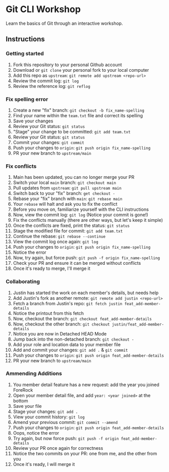 # Git CLI Workshop

Learn the basics of Git through an interactive workshop.

## Instructions

### Getting started

1. Fork this repository to your personal Github account
2. Download or `git clone` your personal fork to your local computer
3. Add this repo as `upstream`: `git remote add upstream <repo-url>`
4. Review the commit log: `git log`
5. Review the reference log: `git reflog`

### Fix spelling error

1. Create a new "fix" branch: `git checkout -b fix_name-spelling`
2. Find your name within the `team.txt` file and correct its spelling
3. Save your changes
4. Review your Git status: `git status`
5. "Stage" your change to be committed: `git add team.txt`
6. Review your Git status: `git status`
7. Commit your changes: `git commit`
8. Push your changes to `origin`: `git push origin fix_name-spelling`
9. PR your new branch to `upstream/main`

### Fix conflicts

1. Main has been updated, you can no longer merge your PR
2. Switch your local `main` branch: `git checkout main`
3. Pull updates from `upstream`: `git pull upstream main`
4. Switch back to your "fix" branch: `get checkout -`
5. Rebase your "fix" branch with `main`: `git rebase main`
6. Your `rebase` will halt and ask you to fix the conflict
7. Before you move on, familiarize yourself with the CLI instructions
8. Now, view the commit log: `git log` (Notice your commit is gone!)
9. Fix the conflicts manually (there are other ways, but let's keep it simple)
10. Once the conflicts are fixed, print the status: `git status`
11. Stage the modified file for commit: `git add team.txt`
12. Continue the rebase: `git rebase --continue`
13. View the commit log once again: `git log`
14. Push your changes to `origin`: `git push origin fix_name-spelling`
15. Notice the error
16. Now, try again, but force push: `git push -f origin fix_name-spelling`
17. Check your PR and ensure it can be merged without conflicts
18. Once it's ready to merge, I'll merge it

### Collaborating

1. Justin has started the work on each member's details, but needs help
2. Add Justin's fork as another remote: `git remote add justin <repo-url>`
3. Fetch a branch from Justin's repo: `git fetch justin feat_add-member-details`
4. Notice the printout from this fetch
5. Now, checkout the branch: `git checkout feat_add-member-details`
6. Now, checkout the other branch: `git checkout justin/feat_add-member-details`
7. Notice you are now in Detached HEAD Mode
8. Jump back into the non-detached branch: `git checkout -`
9. Add your role and location data to your member file
10. Add and commit your changes: `git add .` & `git commit`
11. Push your changes to `origin`: `git push origin feat_add-member-details`
12. PR your new branch to `upstream/main`

### Ammending Additions

1. You member detail feature has a new request: add the year you joined ForeRock
2. Open your member detail file, and add `year: <year joined>` at the bottom
3. Save your file
4. Stage your changes: `git add .`
5. View your commit history: `git log`
6. Amend your previous commit: `git commit --amend`
7. Push your changes to `origin`: `git push origin feat_add-member-details`
8. Oops, notice the error
9. Try again, but now force push: `git push -f origin feat_add-member-details`
10. Review your PR once again for correctness
11. Notice the two commits on your PR: one from me, and the other from you
12. Once it's ready, I will merge it
